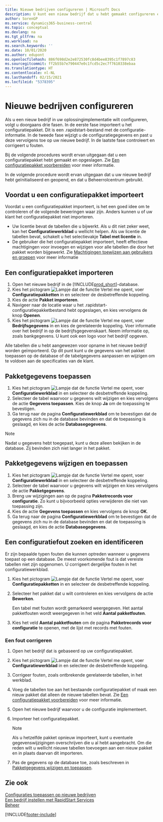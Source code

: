 ```yaml
---
title: Nieuwe bedrijven configureren | Microsoft Docs
description: U kunt een nieuw bedrijf dat u hebt gemaakt configureren en aanpassen. U kunt uw implementatie verder afstellen door de configuratie te voltooien in drie fasen.
author: SorenGP
ms.service: dynamics365-business-central
ms.topic: conceptual
ms.devlang: na
ms.tgt_pltfrm: na
ms.workload: na
ms.search.keywords: ''
ms.date: 10/01/2020
ms.author: edupont
ms.openlocfilehash: 886f698d2e2e872530fc8d4bee8395c1f7897c83
ms.sourcegitcommit: ff2b55b7e790447e0c1fcd5c2ec7f7610338ebaa
ms.translationtype: HT
ms.contentlocale: nl-NL
ms.lasthandoff: 02/15/2021
ms.locfileid: "5378395"
---
```

# <a name="configure-new-companies"></a>Nieuwe bedrijven configureren
Als u een nieuw bedrijf in uw oplossingimplementatie wilt configureren, volgt u doorgaans drie fasen. In de eerste fase importeert u het configuratiepakket. Dit is een .rapidstart-bestand met de configuratie-informatie. In de tweede fase wijzigt u de configuratiegegevens en past u deze vervolgens toe op uw nieuwe bedrijf. In de laatste fase controleert en corrigeert u fouten.  

Bij de volgende procedures wordt ervan uitgegaan dat u een configuratiepakket hebt gemaakt en opgeslagen. Zie [Een configuratiepakket voorbereiden](admin-how-to-prepare-a-configuration-package.md) voor meer informatie.  

In de volgende procedure wordt ervan uitgegaan dat u uw nieuwe bedrijf hebt geïnitialiseerd en geopend, en dat u Beheerrolcentrum gebruikt.

## <a name="before-you-import-a-configuration-package"></a>Voordat u een configuratiepakket importeert
Voordat u een configuratiepakket importeert, is het een goed idee om te controleren of de volgende beweringen waar zijn. Anders kunnen u of uw klant het configuratiepakket niet importeren.

* Uw licentie bevat de tabellen die u bijwerkt. Als u dit niet zeker weet, kan het **Configuratiewerkblad** u wellicht helpen. Als uw licentie de tabellen bevat, schakelt u het selectievakje **Tabel met licentie** in.  
* De gebruiker die het configuratiepakket importeert, heeft effectieve machtigingen voor invoegen en wijzigen voor alle tabellen die door het pakket worden bijgewerkt. Zie [Machtigingen toewijzen aan gebruikers en groepen](ui-define-granular-permissions.md) voor meer informatie 

## <a name="to-import-a-configuration-package"></a>Een configuratiepakket importeren  
1. Open het nieuwe bedrijf in de [!INCLUDE[prod_short](includes/prod_short.md)]-database.  
2. Kies het pictogram ![Lampje dat de functie Vertel me opent](media/ui-search/search_small.png "Vertel me wat u wilt doen"), voer **Configuratiepakketten** in en selecteer de desbetreffende koppeling.  
3. Kies de actie **Pakket importeren**.  
4. Navigeer naar de locatie waar u het .rapidstart-configuratiepakketbestand hebt opgeslagen, en kies vervolgens de knop **Openen**.  
5. Kies het pictogram ![Lampje dat de functie Vertel me opent](media/ui-search/search_small.png "Vertel me wat u wilt doen"), voer **Bedrijfsgegevens** in en kies de gerelateerde koppeling. Voer informatie over het bedrijf in op de bedrijfsgegevenskaart. Neem informatie op, zoals bankgegevens. U kunt ook een logo voor het bedrijf opgeven.  

Alle tabellen die u hebt aangewezen voor opname in het nieuwe bedrijf worden geïmporteerd. Op dit punt kunt u de gegevens van het pakket toepassen op de database of de tabelgegevens aanpassen en wijzigen om te voldoen aan de specificaties van de klant.  

## <a name="to-apply-package-data"></a>Pakketgegevens toepassen  
1. Kies het pictogram ![Lampje dat de functie Vertel me opent](media/ui-search/search_small.png "Vertel me wat u wilt doen"), voer **Configuratiewerkblad** in en selecteer de desbetreffende koppeling.  
2. Selecteer de tabel waarvoor u gegevens wilt wijzigen en kies vervolgens de actie **Gegevens toepassen**. Kies de knop **Ja** om de toepassing te bevestigen.
3. Ga terug naar de pagina **Configuratiewerkblad** om te bevestigen dat de gegevens zich nu in de database bevinden en dat de toepassing is geslaagd, en kies de actie **Databasegegevens**.  

> [!NOTE]  
>  Nadat u gegevens hebt toegepast, kunt u deze alleen bekijken in de database. Zij bevinden zich niet langer in het pakket.  

## <a name="to-modify-and-apply-package-data"></a>Pakketgegevens wijzigen en toepassen  
1. Kies het pictogram ![Lampje dat de functie Vertel me opent](media/ui-search/search_small.png "Vertel me wat u wilt doen"), voer **Configuratiewerkblad** in en selecteer de desbetreffende koppeling.  
2. Selecteer de tabel waarvoor u gegevens wilt wijzigen en kies vervolgens de actie **Pakketgegevens**.  
3. Breng uw wijzigingen aan op de pagina **Pakketrecords voor configuratie**. Zo kunt u bijvoorbeeld opties verwijderen die niet van toepassing zijn.  
4. Kies de actie **Gegevens toepassen** en kies vervolgens de knop **OK**.  
5. Ga terug naar de pagina **Configuratiewerkblad** om te bevestigen dat de gegevens zich nu in de database bevinden en dat de toepassing is geslaagd, en kies de actie **Databasegegevens**.  

## <a name="to-locate-and-identify-a-configuration-error"></a>Een configuratiefout zoeken en identificeren  
Er zijn bepaalde typen fouten die kunnen optreden wanneer u gegevens toepast op een database. De meest voorkomende fout is dat vereiste tabellen niet zijn opgenomen. U corrigeert dergelijke fouten in het configuratiewerkblad.

1. Kies het pictogram ![Lampje dat de functie Vertel me opent](media/ui-search/search_small.png "Vertel me wat u wilt doen"), voer **Configuratiepakketten** in en selecteer de desbetreffende koppeling.  
2. Selecteer het pakket dat u wilt controleren en kies vervolgens de actie **Bewerken**.  

    Een tabel met fouten wordt gemarkeerd weergegeven. Het aantal pakketfouten wordt weergegeven in het veld **Aantal pakketfouten**.  

3. Kies het veld **Aantal pakketfouten** om de pagina **Pakketrecords voor configuratie** te openen, met de lijst met records met fouten.  

### <a name="to-fix-an-error"></a>Een fout corrigeren  
1. Open het bedrijf dat is gebaseerd op uw configuratiepakket.  
2. Kies het pictogram ![Lampje dat de functie Vertel me opent](media/ui-search/search_small.png "Vertel me wat u wilt doen"), voer **Configuratiewerkblad** in en selecteer de desbetreffende koppeling.  
3. Corrigeer fouten, zoals ontbrekende gerelateerde tabellen, in het werkblad.  
4. Voeg de tabellen toe aan het bestaande configuratiepakket of maak een nieuw pakket dat alleen de nieuwe tabellen bevat. Zie [Een configuratiepakket voorbereiden](admin-how-to-prepare-a-configuration-package.md) voor meer informatie.  
5. Open het nieuwe bedrijf waarvoor u de configuratie implementeert.  
6. Importeer het configuratiepakket.  

    > [!NOTE]  
    >  Als u hetzelfde pakket opnieuw importeert, kunt u eventuele gegevenswijzigingen overschrijven die u al hebt aangebracht. Om die reden wilt u wellicht nieuwe tabellen toevoegen aan een nieuw pakket en in plaats daarvan dit importeren.  

7. Pas de gegevens op de database toe, zoals beschreven in [Pakketgegevens wijzigen en toepassen](admin-how-to-configure-new-companies.md#to-modify-and-apply-package-data).

## <a name="see-also"></a>Zie ook  
[Configuraties toepassen op nieuwe bedrijven](admin-apply-configuration-to-new-companies.md)  
[Een bedrijf instellen met RapidStart Services](admin-set-up-a-company-with-rapidstart.md)  
[Beheer](admin-setup-and-administration.md)


[!INCLUDE[footer-include](includes/footer-banner.md)]